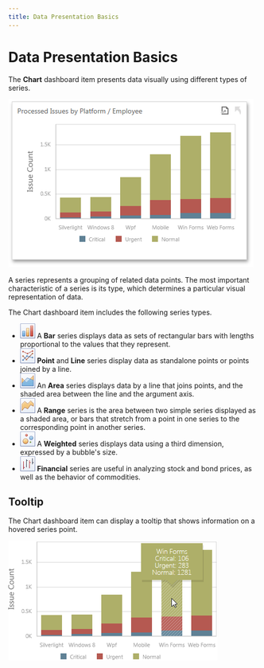 ```yaml
---
title: Data Presentation Basics
---
```

# Data Presentation Basics
The **Chart** dashboard item presents data visually using different types of series.

![ChartDashboardItem_Web](../../../../images/Img22473.png)

A series represents a grouping of related data points. The most important characteristic of a series is its type, which determines a particular visual representation of data.

The Chart dashboard item includes the following series types.
* ![Charts_SeriesTypes_Bar_Icon](../../../../images/Img18730.png) A **Bar** series displays data as sets of rectangular bars with lengths proportional to the values that they represent.
* ![Charts_SeriesTypes_Line_Icon](../../../../images/Img18746.png) **Point** and **Line** series display data as standalone points or points joined by a line.
* ![Charts_SeriesTypes_Area_Icon](../../../../images/Img18728.png) An **Area** series displays data by a line that joins points, and the shaded area between the line and the argument axis.
* ![Charts_SeriesTypes_RangeArea_Icon](../../../../images/Img18748.png) A **Range** series is the area between two simple series displayed as a shaded area, or bars that stretch from a point in one series to the corresponding point in another series.
* ![Charts_SeriesTypes_Bubble_Icon](../../../../images/Img18732.png) A **Weighted** series displays data using a third dimension, expressed by a bubble's size.
* ![Charts_SeriesTypes_HighLowClose_Icon](../../../../images/Img18744.png) **Financial** series are useful in analyzing stock and bond prices, as well as the behavior of commodities.

## Tooltip
The Chart dashboard item can display a tooltip that shows information on a hovered series point.

![Chart_CrosshairLabel_Web](../../../../images/Img22474.png)